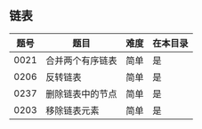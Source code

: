 ## 链表
|题号|题目|难度|在本目录|
|----|----|----|----|
|0021|合并两个有序链表|简单|是|
|0206|反转链表|简单|是|
|0237|删除链表中的节点|简单|是|
|0203|移除链表元素|简单|是|